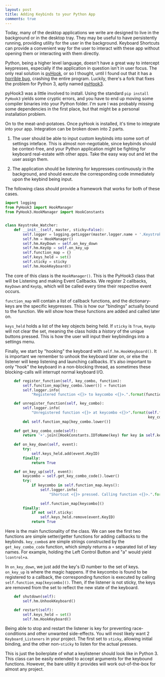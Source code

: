 ```yaml
---
layout: post
title: Adding Keybinds to your Python App
comments: true
---
```


Today, many of the desktop applications we write are designed to live in the background or in the desktop tray. They may be 
useful to have persistently running, providing utility for the user in the background. Keyboard Shortcuts can provide a convenient way for the user to interact with these app without opening them or interacting with them directly. 

Python, being a higher level language, doesn't have a great way to intercept keypresses, especially if the application
in question isn't in user focus. The only real solution is [pyHook](https://pypi.org/project/pyHook/), or so I thought, until 
I found out that it has a [horrible bug](https://stackoverflow.com/questions/26156633/pythoncom-crashes-on-keydown-when-used-hooked-to-certain-applications), crashing the entire program.
Luckily, there's a fork that fixes the problem for Python 3, aptly named [pyHook3](https://pypi.org/project/PyHook3/).

pyHook3 was a little involved to install. Using the standard `pip install PyHook3` yields some cryptic errors, and you
have to end up moving some compiler binaries into your Python folder. I'm sure I was probably missing some dependencies 
in the first place, but that might be a personal installation problem. 

On to the meat-and-potatoes. Once pyHook is installed, it's time to integrate into your app. Integration can be broken 
down into 2 parts.

1. The user should be able to input custom keybinds into some sort of settings inteface. This is almost non-negotiable, 
since keybinds should be context-free, and your Python application might be fighting for keyboard real-estate with other apps.
Take the easy way out and let the user assign them.

2. The application should be listening for keypresses continuously in the background, and should execute the corresponding
code immediately upon the keybind being input.

The following class should provide a framework that works for both of these cases.

```python
import logging
from PyHook3 import HookManager
from PyHook3.HookManager import HookConstants


class Keystroke_Watcher:
    def __init__(self, master, sticky=False):
        self.logger = logging.getLogger(master.logger.name + '.Keystroke_Watcher')
        self.hm = HookManager()
        self.hm.KeyDown = self.on_key_down
        self.hm.KeyUp = self.on_key_up
        self.function_map = {}
        self.keys_held = set()
        self.sticky = sticky
        self.hm.HookKeyboard()
```

The core of this class is the `HookManager()`. This is the PyHook3 class that will be Listening and making Event Callbacks.
We register 2 callbacks, `KeyDown` and `KeyUp`, which will be called every time their respective event occurs. 

`function_map` will contain a list of callback functions, and the dictionary-keys are the specific keypresses. This is how our "bindings"
actually bound to the function. We will show how these functions are added and called later on. 

`keys_held` holds a list of the key objects being held. If `sticky` is `True`, `KeyUp` will not clear the set, meaning the 
class holds a _history_ of the unique buttons pressed. This is how the user will input their keybindings into a settings menu.

Finally, we start by "hooking" the keyboard with `self.hm.HookKeyboard()`. It is important we remember to unhook the keyboard 
later on, or else the listener will keep listening and launching callbacks. It's also important to only "hook" the keyboard in a non-blocking thread, as sometimes these blocking-calls will interrupt normal keyboard I/O.

```python
    def register_function(self, key_combo, function):
        self.function_map[key_combo.lower()] = function
        self.logger.info(
            "Registered function <{}> to keycombo <{}>.".format(function.__name__, key_combo.lower()))

    def unregister_function(self, key_combo):
        self.logger.info(
            "Unregistered function <{}> at keycombo <{}>".format(self.function_map[key_combo.lower()].__name__,
                                                                 key_combo.lower()))
        del self.function_map[key_combo.lower()]
        
    def get_key_combo_code(self):
        return '+'.join([HookConstants.IDToName(key) for key in self.keys_held])
        
    def on_key_down(self, event):
        try:
            self.keys_held.add(event.KeyID)
        finally:
            return True

    def on_key_up(self, event):
        keycombo = self.get_key_combo_code().lower()
        try:
            if keycombo in self.function_map.keys():
                self.logger.info(
                    "Shortcut <{}> pressed. Calling function <{}>.".format(keycombo,
                                                                           self.function_map[keycombo].__name__))
                self.function_map[keycombo]()
        finally:
            if not self.sticky:
                self.keys_held.remove(event.KeyID)
            return True
```


Here is the main functionality of the class. We can see the first two functions are simple setter/getter functions for 
adding callbacks to the keybinds. `key_combo`s are simple strings constructed by the `get_key_combo_code` function, which
simply returns a `+` separated list of key names. For example, holding the Left Control Button and  "a" would 
yield `lcontrol+a`.

In `on_key_down`, we just add the key's ID number to the set of keys. `on_key_up` is where the magic happens. If the keycombo 
is found to be registered to a callback, the corresponding function is executed by calling `self.function_map[keycombo]()`.
Then, if the listener is not sticky, the keys are removed from the set to reflect the new state of the keyboard.

```python
    def shutdown(self):
        self.hm.UnhookKeyboard()

    def restart(self):
        self.keys_held = set()
        self.hm.HookKeyboard()
```

Being able to stop and restart the listener is key for preventing race-conditions and other unwanted side-effects. You will most likely want 2 `Keyboard_Listeners`
in your project. The first set to `sticky`, allowing initial binding, and the other non-`sticky` to listen for the actual presses. 

This is just the boilerplate of what a keylistener should look like in Python 3. This class can be easily extended to 
accept arguments for the keybound functions. However, the bare utility it provides will work out-of-the-box for almost 
any project.